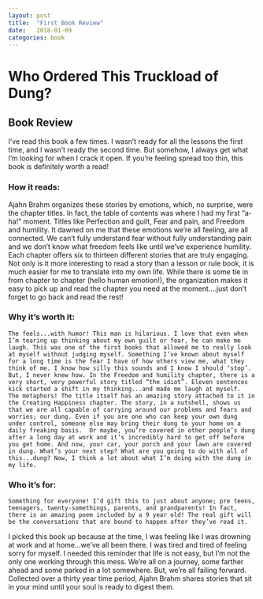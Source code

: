 ```yaml
---
layout: post
title:  "First Book Review"
date:   2018-01-09
categories: book
---
```

# Who Ordered This Truckload of Dung?
## Book Review
I’ve read this book a few times. I wasn’t ready for all the lessons the first time, and I wasn’t ready the second time. But somehow, I always get what I’m looking for when I crack it open. If you’re feeling spread too thin, this book is definitely worth a read!
### How it reads: 
Ajahn Brahm organizes these stories by emotions, which, no surprise, were the chapter titles. In fact, the table of contents was where I had my first “a-ha!” moment. Titles like Perfection and guilt, Fear and pain, and Freedom and humility. It dawned on me that these emotions we’re all feeling, are all connected. We can’t fully understand fear without fully understanding pain and we don’t know what freedom feels like until we’ve experience humility.
Each chapter offers six to thirteen different stories that are truly engaging. Not only is it more interesting to read a story than a lesson or rule book, it is much easier for me to translate into my own life. 
While there is some tie in from chapter to chapter (hello human emotion!), the organization makes it easy to pick up and read the chapter you need at the moment….just don’t forget to go back and read the rest!
### Why it’s worth it: 
	The feels...with humor! This man is hilarious. I love that even when I’m tearing up thinking about my own guilt or fear, he can make me laugh. This was one of the first books that allowed me to really look at myself without judging myself. Something I’ve known about myself for a long time is the fear I have of how others view me, what they think of me. I know how silly this sounds and I know I should ‘stop’. But, I never knew how. In the Freedom and humility chapter, there is a very short, very powerful story titled “the idiot”. Eleven sentences kick started a shift in my thinking...and made me laugh at myself.
	The metaphors! The title itself has an amazing story attached to it in the Creating Happiness chapter. The story, in a nutshell, shows us that we are all capable of carrying around our problems and fears and worries; our dung. Even if you are one who can keep your own dung under control, someone else may bring their dung to your home on a daily freaking basis.  Or maybe, you’re covered in other people’s dung after a long day at work and it’s incredibly hard to get off before you get home. And now, your car, your porch and your lawn are covered in dung. What’s your next step? What are you going to do with all of this...dung? Now, I think a lot about what I’m doing with the dung in my life.
### Who it’s for: 
	Something for everyone! I’d gift this to just about anyone; pre teens, teenagers, twenty-somethings, parents, and grandparents! In fact, there is an amazing poem included by a 9 year old! The real gift will be the conversations that are bound to happen after they’ve read it. 
I picked this book up because at the time, I was feeling like I was drowning at work and at home...we’ve all been there. I was tired and tired of feeling sorry for myself. I needed this reminder that life is not easy, but I’m not the only one working through this mess. We’re all on a journey, some farther ahead and some parked in a lot somewhere. But, we’re all failing forward. 
Collected over a thirty year time period, Ajahn Brahm shares stories that sit in your mind until your soul is ready to digest them.
